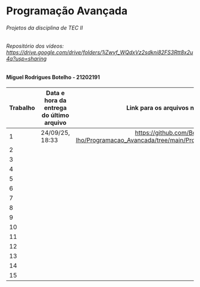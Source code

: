 # Programação Avançada
###### Projetos da disciplina de TEC II
###### Repositório dos vídeos: https://drive.google.com/drive/folders/1jZwvf_WQdxVz2sdkni82FS3Rtt8x2u4q?usp=sharing

#### Miguel Rodrigues Botelho - 21202191

| Trabalho | Data e hora da entrega do último arquivo | Link para os arquivos no GIT | Fez tudo o que foi solicitado e no prazo? |
|---|---|---:|:---:|
| 1  | 24/09/25, 18:33 | https://github.com/Bot-e-lho/Programacao_Avancada/tree/main/Projeto1 | Sim |
| 2  |  |  |  |
| 3  |  |  |  |
| 4  |  |  |  |
| 5  |  |  |  |
| 6  |  |  |  |
| 7  |  |  |  |
| 8  |  |  |  |
| 9  |  |  |  |
| 10 |  |  |  |
| 11 |  |  |  |
| 12 |  |  |  |
| 13 |  |  |  |
| 14 |  |  |  |
| 15 |  |  |  |
